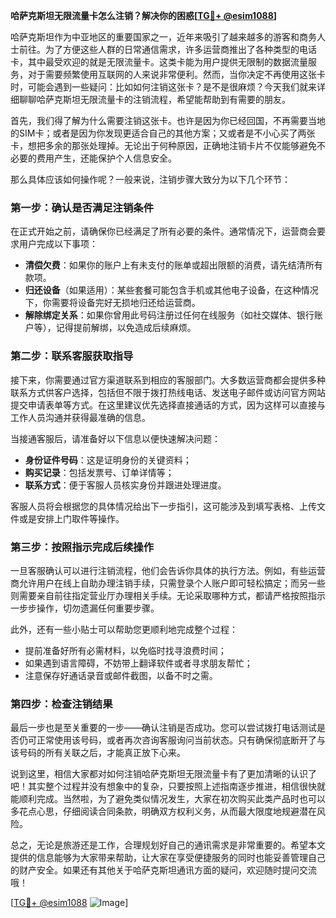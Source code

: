**哈萨克斯坦无限流量卡怎么注销？解决你的困惑[[TG💪+ @esim1088](https://t.me/s/esim1088)]**

哈萨克斯坦作为中亚地区的重要国家之一，近年来吸引了越来越多的游客和商务人士前往。为了方便这些人群的日常通信需求，许多运营商推出了各种类型的电话卡，其中最受欢迎的就是无限流量卡。这类卡能为用户提供无限制的数据流量服务，对于需要频繁使用互联网的人来说非常便利。然而，当你决定不再使用这张卡时，可能会遇到一些疑问：比如如何注销这张卡？是不是很麻烦？今天我们就来详细聊聊哈萨克斯坦无限流量卡的注销流程，希望能帮助到有需要的朋友。

首先，我们得了解为什么需要注销这张卡。也许是因为你已经回国，不再需要当地的SIM卡；或者是因为你发现更适合自己的其他方案；又或者是不小心买了两张卡，想把多余的那张处理掉。无论出于何种原因，正确地注销卡片不仅能够避免不必要的费用产生，还能保护个人信息安全。

那么具体应该如何操作呢？一般来说，注销步骤大致分为以下几个环节：

### 第一步：确认是否满足注销条件

在正式开始之前，请确保你已经满足了所有必要的条件。通常情况下，运营商会要求用户完成以下事项：
- **清偿欠费**：如果你的账户上有未支付的账单或超出限额的消费，请先结清所有款项。
- **归还设备**（如果适用）：某些套餐可能包含手机或其他电子设备，在这种情况下，你需要将设备完好无损地归还给运营商。
- **解除绑定关系**：如果你曾用此号码注册过任何在线服务（如社交媒体、银行账户等），记得提前解绑，以免造成后续麻烦。

### 第二步：联系客服获取指导

接下来，你需要通过官方渠道联系到相应的客服部门。大多数运营商都会提供多种联系方式供客户选择，包括但不限于拨打热线电话、发送电子邮件或访问官方网站提交申请表单等方式。在这里建议优先选择直接通话的方式，因为这样可以直接与工作人员沟通并获得最准确的信息。

当接通客服后，请准备好以下信息以便快速解决问题：
- **身份证件号码**：这是证明身份的关键资料；
- **购买记录**：包括发票号、订单详情等；
- **联系方式**：便于客服人员核实身份并跟进处理进度。

客服人员将会根据您的具体情况给出下一步指引，这可能涉及到填写表格、上传文件或是安排上门取件等操作。

### 第三步：按照指示完成后续操作

一旦客服确认可以进行注销流程，他们会告诉你具体的执行方法。例如，有些运营商允许用户在线上自助办理注销手续，只需登录个人账户即可轻松搞定；而另一些则需要亲自前往指定营业厅办理相关手续。无论采取哪种方式，都请严格按照指示一步步操作，切勿遗漏任何重要步骤。

此外，还有一些小贴士可以帮助您更顺利地完成整个过程：
- 提前准备好所有必需材料，以免临时找寻浪费时间；
- 如果遇到语言障碍，不妨带上翻译软件或者寻求朋友帮忙；
- 注意保存好通话录音或邮件截图，以备不时之需。

### 第四步：检查注销结果

最后一步也是至关重要的一步——确认注销是否成功。您可以尝试拨打电话测试是否仍可正常使用该号码，或者再次咨询客服询问当前状态。只有确保彻底断开了与该号码的所有关联之后，才能真正放下心来。

说到这里，相信大家都对如何注销哈萨克斯坦无限流量卡有了更加清晰的认识了吧！其实整个过程并没有想象中的复杂，只要按照上述指南逐步推进，相信很快就能顺利完成。当然啦，为了避免类似情况发生，大家在初次购买此类产品时也可以多花点心思，仔细阅读合同条款，明确双方权利义务，从而最大限度地规避潜在风险。

总之，无论是旅游还是工作，合理规划好自己的通讯需求是非常重要的。希望本文提供的信息能够为大家带来帮助，让大家在享受便捷服务的同时也能妥善管理自己的财产安全。如果还有其他关于哈萨克斯坦通讯方面的疑问，欢迎随时提问交流哦！

[[TG💪+ @esim1088](https://t.me/s/esim1088) ![Image](https://i.postimg.cc/4NQfJmqS/Snipaste-2025-05-13-00-14-12.png)]